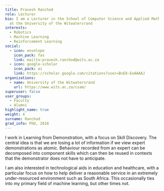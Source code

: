 ```yaml
---
title: Pravesh Ranchod
role: Lecturer
bio: I am a Lecturer in the School of Computer Science and Applied Mathematics
  at the University of the Witwatersrand
interests:
  - Robotics
  - Machine Learning
  - Reinforcement Learning
social:
  - icon: envelope
    icon_pack: fas
    link: mailto:pravesh.ranchod@wits.ac.za
  - icon: google-scholar
    icon_pack: ai
    link: https://scholar.google.com/citations?user=BvE8-EoAAAAJ
organizations:
  - name: University of the Witwatersrand
    url: https://www.wits.ac.za/csam/
superuser: false
user_groups:
  - Faculty
  - Alumni
highlight_name: true
weight: 4
surname: Ranchod
grad_info: PhD, 2018
---
```

I work in Learning from Demonstration, with a focus on Skill Discovery. The central idea is that we are losing a lot of information if we view expert demonstrations as atomic. Behaviour recorded from an expert can be decomposed into component skills which can then be reused in contexts that the demonstrator does not have to anticipate.

I am also interested in technological aids in education and healthcare, with a particular focus on how to help deliver a reasonable service in an extremely under-resourced environment such as South Africa. This occasionally ties into my primary field of machine learning, but other times not.


